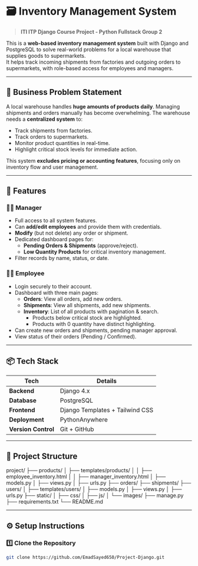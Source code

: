 # 🗃️ Inventory Management System

> **ITI ITP Django Course Project - Python Fullstack Group 2**

This is a **web-based inventory management system** built with Django and PostgreSQL to solve real-world problems for a local warehouse that supplies goods to supermarkets.  
It helps track incoming shipments from factories and outgoing orders to supermarkets, with role-based access for employees and managers.

---

## 🏢 Business Problem Statement

A local warehouse handles **huge amounts of products daily**. Managing shipments and orders manually has become overwhelming. The warehouse needs a **centralized system** to:

- Track shipments from factories.  
- Track orders to supermarkets.  
- Monitor product quantities in real-time.  
- Highlight critical stock levels for immediate action.

This system **excludes pricing or accounting features**, focusing only on inventory flow and user management.

---

## 🚀 Features

### 👨‍💼 Manager
- Full access to all system features.
- Can **add/edit employees** and provide them with credentials.
- **Modify** (but not delete) any order or shipment.
- Dedicated dashboard pages for:
  - **Pending Orders & Shipments** (approve/reject).
  - **Low Quantity Products** for critical inventory management.
- Filter records by name, status, or date.

### 👨‍🔧 Employee
- Login securely to their account.
- Dashboard with three main pages:
  - **Orders**: View all orders, add new orders.
  - **Shipments**: View all shipments, add new shipments.
  - **Inventory**: List of all products with pagination & search.
    - Products below critical stock are highlighted.
    - Products with 0 quantity have distinct highlighting.
- Can create new orders and shipments, pending manager approval.
- View status of their orders (Pending / Confirmed).

---

## 📦 Tech Stack

| Tech            | Details                |
|-----------------|------------------------|
| **Backend**     | Django 4.x             |
| **Database**    | PostgreSQL             |
| **Frontend**    | Django Templates + Tailwind CSS |
| **Deployment**  | PythonAnywhere          |
| **Version Control** | Git + GitHub        |

---

## 📂 Project Structure

project/
├── products/
│ ├── templates/products/
│ │ ├── employee_inventory.html
│ │ ├── manager_inventory.html
│ ├── models.py
│ ├── views.py
│ ├── urls.py
├── orders/
├── shipments/
├── users/
│ ├── templates/users/
│ ├── models.py
│ ├── views.py
│ ├── urls.py
├── static/
│ ├── css/
│ ├── js/
│ └── images/
├── manage.py
├── requirements.txt
└── README.md


---

## ⚙️ Setup Instructions

### 1️⃣ Clone the Repository
```bash
git clone https://github.com/EmadSayed650/Project-Django.git


